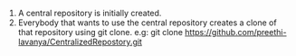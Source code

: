 1. A central repository is initially created.
2. Everybody that wants to use the central repository creates a clone of that repository using git clone.
   e.g: git clone https://github.com/preethi-lavanya/CentralizedRepostory.git
